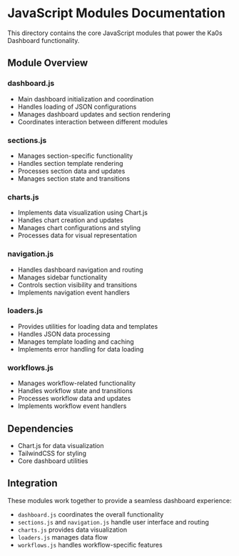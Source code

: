 # JavaScript Modules Documentation

This directory contains the core JavaScript modules that power the Ka0s Dashboard functionality.

## Module Overview

### dashboard.js
- Main dashboard initialization and coordination
- Handles loading of JSON configurations
- Manages dashboard updates and section rendering
- Coordinates interaction between different modules

### sections.js
- Manages section-specific functionality
- Handles section template rendering
- Processes section data and updates
- Manages section state and transitions

### charts.js
- Implements data visualization using Chart.js
- Handles chart creation and updates
- Manages chart configurations and styling
- Processes data for visual representation

### navigation.js
- Handles dashboard navigation and routing
- Manages sidebar functionality
- Controls section visibility and transitions
- Implements navigation event handlers

### loaders.js
- Provides utilities for loading data and templates
- Handles JSON data processing
- Manages template loading and caching
- Implements error handling for data loading

### workflows.js
- Manages workflow-related functionality
- Handles workflow state and transitions
- Processes workflow data and updates
- Implements workflow event handlers

## Dependencies

- Chart.js for data visualization
- TailwindCSS for styling
- Core dashboard utilities

## Integration

These modules work together to provide a seamless dashboard experience:
- `dashboard.js` coordinates the overall functionality
- `sections.js` and `navigation.js` handle user interface and routing
- `charts.js` provides data visualization
- `loaders.js` manages data flow
- `workflows.js` handles workflow-specific features